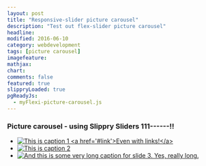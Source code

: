 ```yaml
---
layout: post
title: "Responsive-slider picture carousel"
description: "Test out flex-slider picture carousel"
headline: 
modified: 2016-06-10
category: webdevelopment
tags: [picture carousel]
imagefeature: 
mathjax: 
chart: 
comments: false
featured: true
slippryLoaded: true
pgReadyJs:
  - myFlexi-picture-carousel.js
---
```



### Picture  carousel -  using Slippry Sliders 111------!!




<ul id="demo1">
	<li><a href="#slide1"><img src="{{ site.url }}/images/kitchen_adventurer_cheesecake_brownie.jpg" alt="This is caption 1 <a href='#link'>Even with links!</a>"></a></li>
	<li><a href="#slide2"><img src="{{ site.url }}/images/kitchen_adventurer_lemon.jpg" alt="This is caption 2"></a></li>
	<li><a href="#slide3"><img src="{{ site.url }}/images/kitchen_adventurer_donut.jpg"  alt="And this is some very long caption for slide 3. Yes, really long."></a></li>
</ul>


